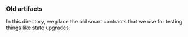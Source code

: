 ### Old artifacts

In this directory, we place the old smart contracts that we use for testing things like state upgrades.
